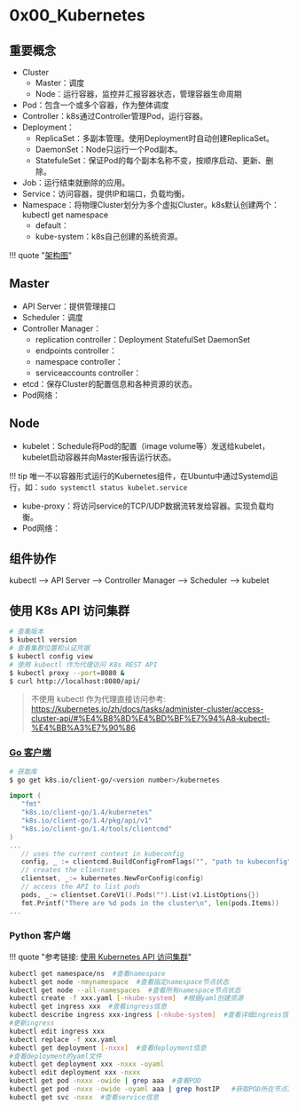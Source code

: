 # 0x00_Kubernetes

## 重要概念

- Cluster
    - Master：调度
    - Node：运行容器，监控并汇报容器状态，管理容器生命周期
- Pod：包含一个或多个容器，作为整体调度
- Controller：k8s通过Controller管理Pod，运行容器。
- Deployment：
    - ReplicaSet：多副本管理。使用Deployment时自动创建ReplicaSet。
    - DaemonSet：Node只运行一个Pod副本。
    - StatefuleSet：保证Pod的每个副本名称不变，按顺序启动、更新、删除。
- Job：运行结束就删除的应用。
- Service：访问容器，提供IP和端口，负载均衡。
- Namespace：将物理Cluster划分为多个虚拟Cluster。k8s默认创建两个：kubectl get namespace
    - default：
    - kube-system：k8s自己创建的系统资源。

!!! quote "[架构图](https://kubernetes.io/docs/concepts/overview/components/)"

## Master

- API Server：提供管理接口
- Scheduler：调度
- Controller Manager：
    - replication controller：Deployment StatefulSet DaemonSet
    - endpoints controller：
    - namespace controller：
    - serviceaccounts controller：
- etcd：保存Cluster的配置信息和各种资源的状态。
- Pod网络：

## Node

- kubelet：Schedule将Pod的配置（image volume等）发送给kubelet，kubelet启动容器并向Master报告运行状态。

!!! tip
    唯一不以容器形式运行的Kubernetes组件，在Ubuntu中通过Systemd运行，如：`sudo systemctl status kubelet.service`

- kube-proxy：将访问service的TCP/UDP数据流转发给容器。实现负载均衡。
- Pod网络：

## 组件协作

kubectl --> API Server --> Controller Manager --> Scheduler --> kubelet


## 使用 K8s API 访问集群

```bash
# 查看版本
$ kubectl version
# 查看集群位置和认证凭据
$ kubectl config view
# 使用 kubectl 作为代理访问 K8s REST API
$ kubectl proxy --port=8080 &
$ curl http://localhost:8080/api/
```

> 不使用 kubectl 作为代理直接访问参考: https://kubernetes.io/zh/docs/tasks/administer-cluster/access-cluster-api/#%E4%B8%8D%E4%BD%BF%E7%94%A8-kubectl-%E4%BB%A3%E7%90%86

### [Go 客户端](../0x90_client-go)

```sh
# 获取库
$ go get k8s.io/client-go/<version number>/kubernetes
```

```go
import (
   "fmt"
   "k8s.io/client-go/1.4/kubernetes"
   "k8s.io/client-go/1.4/pkg/api/v1"
   "k8s.io/client-go/1.4/tools/clientcmd"
)
...
   // uses the current context in kubeconfig
   config, _ := clientcmd.BuildConfigFromFlags("", "path to kubeconfig")
   // creates the clientset
   clientset, _:= kubernetes.NewForConfig(config)
   // access the API to list pods
   pods, _:= clientset.CoreV1().Pods("").List(v1.ListOptions{})
   fmt.Printf("There are %d pods in the cluster\n", len(pods.Items))
...
```

### Python 客户端

!!! quote "参考链接: [使用 Kubernetes API 访问集群](https://kubernetes.io/zh/docs/tasks/administer-cluster/access-cluster-api/)"

```bash
kubectl get namespace/ns  #查看namespace
kubectl get node -nmynamespace  #查看指定namespace节点状态
kubectl get node --all-namespaces  #查看所有namespace节点状态
kubectl create -f xxx.yaml [-nkube-system]  #根据yaml创建资源
kubectl get ingress xxx  #查看ingress信息
kubectl describe ingress xxx-ingress [-nkube-system]  #查看详细ingress信息
#更新ingress
kubectl edit ingress xxx
kubectl replace -f xxx.yaml
kubectl get deployment [-nxxx]  #查看deployment信息
#查看deployment的yaml文件
kubectl get deployment xxx -nxxx -oyaml
kubectl edit deployment xxx -nxxx
kubectl get pod -nxxx -owide | grep aaa  #查看POD
kubectl get pod -nxxx -owide -oyaml aaa | grep hostIP   #获取POD所在节点IP
kubectl get svc -nxxx  #查看service信息
```
